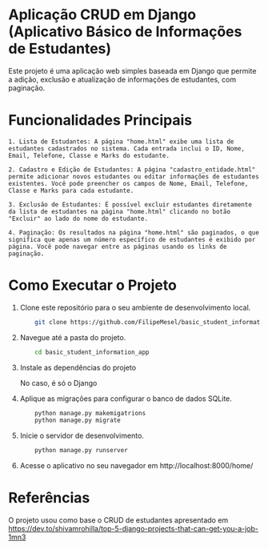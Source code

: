 # Aplicação CRUD em Django (Aplicativo Básico de Informações de Estudantes)

Este projeto é uma aplicação web simples baseada em Django que permite a adição, exclusão e atualização de informações de estudantes, com paginação.

# Funcionalidades Principais

    1. Lista de Estudantes: A página "home.html" exibe uma lista de estudantes cadastrados no sistema. Cada entrada inclui o ID, Nome, Email, Telefone, Classe e Marks do estudante.

    2. Cadastro e Edição de Estudantes: A página "cadastro_entidade.html" permite adicionar novos estudantes ou editar informações de estudantes existentes. Você pode preencher os campos de Nome, Email, Telefone, Classe e Marks para cada estudante.

    3. Exclusão de Estudantes: É possível excluir estudantes diretamente da lista de estudantes na página "home.html" clicando no botão "Excluir" ao lado do nome do estudante.

    4. Paginação: Os resultados na página "home.html" são paginados, o que significa que apenas um número específico de estudantes é exibido por página. Você pode navegar entre as páginas usando os links de paginação.

# Como Executar o Projeto

1. Clone este repositório para o seu ambiente de desenvolvimento local.

    ```bash
        git clone https://github.com/FilipeMesel/basic_student_information_app_with_Django.git
    ```

2. Navegue até a pasta do projeto.

    ```bash
        cd basic_student_information_app
    ```

3. Instale as dependências do projeto

    No caso, é só o Django

4. Aplique as migrações para configurar o banco de dados SQLite.

    ```bash
        python manage.py makemigatrions
        python manage.py migrate
    ```

5. Inicie o servidor de desenvolvimento.

    ```bash
        python manage.py runserver
    ```

6. Acesse o aplicativo no seu navegador em http://localhost:8000/home/

# Referências

O projeto usou como base o CRUD de estudantes apresentado em https://dev.to/shivamrohilla/top-5-django-projects-that-can-get-you-a-job-1mn3